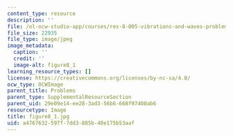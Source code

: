 ```yaml
---
content_type: resource
description: ''
file: /ol-ocw-studio-app/courses/res-8-005-vibrations-and-waves-problem-solving-fall-2012/a4767632597f7dd3885b40e175b53aaf_figure8_1.jpg
file_size: 22935
file_type: image/jpeg
image_metadata:
  caption: ''
  credit: ''
  image-alt: figure8_1
learning_resource_types: []
license: https://creativecommons.org/licenses/by-nc-sa/4.0/
ocw_type: OCWImage
parent_title: Problems
parent_type: SupplementalResourceSection
parent_uid: 29e09e14-ee28-3ad3-56b6-668f97400ab6
resourcetype: Image
title: figure8_1.jpg
uid: a4767632-597f-7dd3-885b-40e175b53aaf
---
```

